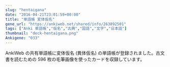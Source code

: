 ```yaml
---
slug: "hentaigana"
date: "2016-04-21T23:01:59+00:00"
title: "単語帳 変体仮名"
gene_url: "https://ankiweb.net/shared/info/263892501"
tags: ["Anki 単語帳","仮名","古典","国語","文字","日本語"]
thumbnail: "deck-hentaigana.png"
Ankigene: "033"
---
```

AnkiWeb の共有単語帳に変体仮名 (異体仮名) の単語帳が登録されました。古文書を読むための 596 枚の毛筆画像を使ったカードを収録しています。

